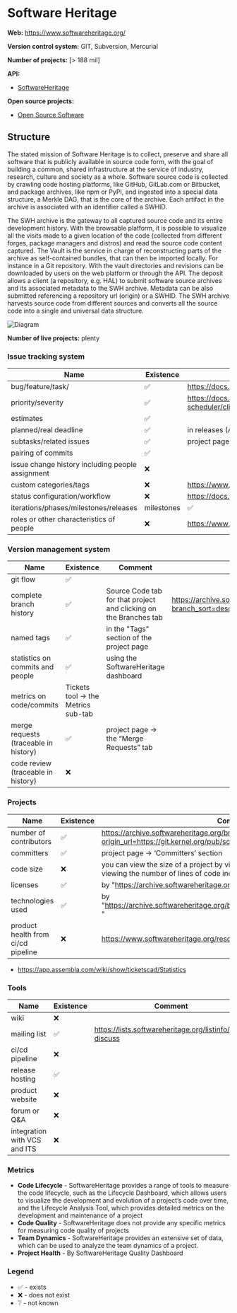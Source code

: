 Software Heritage
===========

**Web:** https://www.softwareheritage.org/

**Version control system:** GIT, Subversion, Mercurial 

**Number of projects:** [> 188 mil]

**API:**

* [SoftwareHeritage](https://docs.softwareheritage.org/devel/getting-started/api.html) 

**Open source projects:**

* [Open Source Software](https://archive.softwareheritage.org/)

## Structure
The stated mission of Software Heritage is to collect, preserve and share all software that is publicly available in source code form, with the goal of building a common, shared infrastructure at the service of industry, research, culture and society as a whole.
Software source code is collected by crawling code hosting platforms, like GitHub, GitLab.com or Bitbucket, and package archives, like npm or PyPI, and ingested into a special data structure, a Merkle DAG, that is the core of the archive. 
Each artifact in the archive is associated with an identifier called a SWHID.

The SWH archive is the gateway to all captured source code and its entire development history. With the browsable platform, it is possible to visualize all the visits made to a given location of the code (collected from different forges, package managers and distros) and read the source code content captured.
The Vault is the service in charge of reconstructing parts of the archive as self-contained bundles, that can then be imported locally. For instance in a Git repository. With the vault directories and revisions can be downloaded by users on the web platform or through the API.
The deposit allows a client (a repository, e.g. HAL) to submit software source archives and its associated metadata to the SWH archive. Metadata can be also submitted referencing a repository url (origin) or a SWHID.
The SWH archive harvests source code from different sources and converts all the source code into a single and universal data structure.


![Diagram](/swh-dataflow-merkle-1.png "Diagram of Software Heritage")

**Number of live projects:** plenty

### Issue tracking system

|Name|Existence|Comment|
|---|---|---|
|bug/feature/task/|✅|https://docs.softwareheritage.org/devel/|
|priority/severity|✅|https://docs.softwareheritage.org/devel/swh-scheduler/cli.html#cmdoption-swh-scheduler-task-list-P|
|estimates|✅||https://docs.softwareheritage.org/devel/swh-counters/index.html#swh-counters|
|planned/real deadline|✅|in releases (AKA “tags”)|https://docs.softwareheritage.org/devel/swh-model/data-model.html|
|subtasks/related issues|✅|project page -> the Subtasks tab||
|pairing of commits|✅||
|issue change history including people assignment|❌||
|custom categories/tags|❌|https://www.softwareheritage.org/archive/|The projects are organized into collections such as the SH Archive, the Source Code Collection, and the SH Archive Collection.|
|status configuration/workflow|❌|https://docs.softwareheritage.org/devel/contributing/index.html|
|iterations/phases/milestones/releases|milestones|✅|https://www.softwareheritage.org/roadmap/|development roadmap that outlines the project's milestones and releases|
|roles or other characteristics of people|❌|https://www.softwareheritage.org/people/|

### Version management system

|Name|Existence|Comment|link|
|---|---|---|---|
|git flow|✅|||
|complete branch history|✅|Source Code tab for that project and clicking on the Branches tab|https://archive.softwareheritage.org/browse/origin/git/linux/?branch_sort=descending|
|named tags|✅| in the "Tags" section of the project page|
|statistics on commits and people|✅|using the SoftwareHeritage dashboard|
|metrics on code/commits|Tickets tool -> the Metrics sub-tab||
|merge requests (traceable in history)|✅|project page -> the “Merge Requests” tab|
|code review (traceable in history)|❌||


### Projects

|Name|Existence|Comment|
|---|---|---|
|number of contributors|✅|https://archive.softwareheritage.org/browse/origin/directory/?origin_url=https://git.kernel.org/pub/scm/linux/kernel/git/torvalds/linux.git|
|committers|✅|project page -> ‘Committers’ section|
|code size|❌|you can view the size of a project by viewing the project's repository and viewing the number of lines of code included in the project|
|licenses|✅|by "https://archive.softwareheritage.org/browse/origin/<origin-url>"/licenses/"|
|technologies used|✅|by "https://archive.softwareheritage.org/browse/origin/<origin_url>"/technologies/ "|
|product health from ci/cd pipeline|❌|https://www.softwareheritage.org/resources/|


* https://app.assembla.com/wiki/show/ticketscad/Statistics

### Tools

|Name|Existence|Comment|
|---|---|---|
|wiki|❌||
|mailing list|✅|https://lists.softwareheritage.org/listinfo/swh-discuss|
|ci/cd pipeline|❌||
|release hosting|✅||
|product website|❌||
|forum or Q&A|❌||
|integration with VCS and ITS|❌||

### Metrics

* **Code Lifecycle** - SoftwareHeritage provides a range of tools to measure the code lifecycle, such as the Lifecycle Dashboard, which allows users to visualize the development and evolution of a project’s code over time, and the Lifecycle Analysis Tool, which provides detailed metrics on the development and maintenance of a project
* **Code Quality** - SoftwareHeritage does not provide any specific metrics for measuring code quality of projects
* **Team Dynamics** - SoftwareHeritage provides an extensive set of data, which can be used to analyze the team dynamics of a project.
* **Project Health** - By SoftwareHeritage Quality Dashboard

### Legend

* ✅ - exists
* ❌ - does not exist
* ❔ - not known